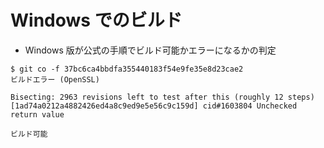 # Windows でのビルド

- Windows 版が公式の手順でビルド可能かエラーになるかの判定

```
$ git co -f 37bc6ca4bbdfa355440183f54e9fe35e8d23cae2
ビルドエラー (OpenSSL)

Bisecting: 2963 revisions left to test after this (roughly 12 steps)
[1ad74a0212a4882426ed4a8c9ed9e5e56c9c159d] cid#1603804 Unchecked return value

ビルド可能
```